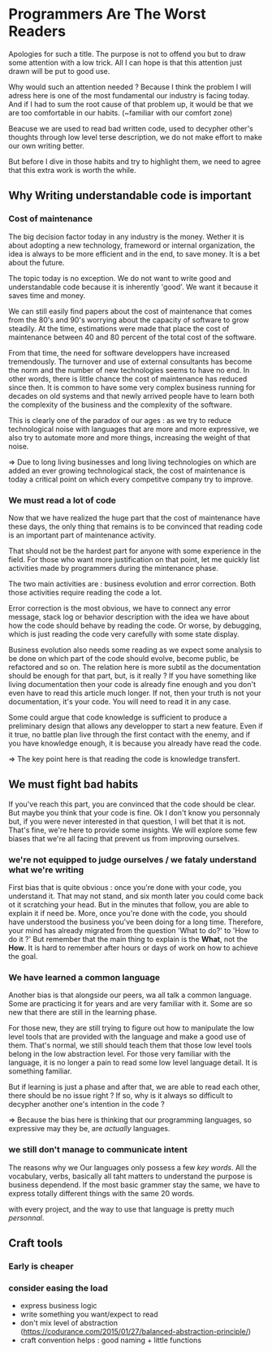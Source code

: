 # Programmers Are The Worst Readers

Apologies for such a title. The purpose is not to offend you but to draw some attention with a low trick. All I can hope is that this attention just drawn will be put to good use.

Why would such an attention needed ? Because I think the problem I will adress here is one of the most fundamental our industry is facing today. And if I had to sum the root cause of that problem up, it would be that we are too comfortable in our habits. (~familiar with our comfort zone)

Beacuse we are used to read bad written code, used to decypher other's thoughts through low level terse description, we do not make effort to make our own writing better.

But before I dive in those habits and try to highlight them, we need to agree that this extra work is worth the while.

## Why Writing understandable code is important

### Cost of maintenance

The big decision factor today in any industry is the money. Wether it is about adopting a new technology, frameword or internal organization, the idea is always to be more efficient and in the end, to save money. It is a bet about the future.

The topic today is no exception. We do not want to write good and understandable code because it is inherently 'good'. We want it because it saves time and money.

We can still easily find papers about the cost of maintenance that comes from the 80's and 90's worrying about the capacity of software to grow steadily. At the time, estimations were made that place the cost of maintenance between 40 and 80 percent of the total cost of the software.

From that time, the need for software developpers have increased tremendously. The turnover and use of external consultants has become the norm and the number of new technologies seems to have no end. In other words, there is little chance the cost of maintenance has reduced since then. It is common to have some very complex business running for decades on old systems and that newly arrived people have to learn both the complexity of the business and the complexity of the software.

This is clearly one of the paradox of our ages : as we try to reduce technological noise with languages that are more and more expressive, we also try to automate more and more things, increasing the weight of that noise.

 => Due to long living businesses and long living technologies on which are added an ever growing technological stack, the cost of maintenance is today a critical point on which every competitve company try to improve.

### We must read a lot of code

Now that we have realized the huge part that the cost of maintenance have these days, the only thing that remains is to be convinced that reading code is an important part of maintenance activity.

That should not be the hardest part for anyone with some experience in the field. For those who want more justification on that point, let me quickly list activities made by programmers during the mintenance phase.

The two main activities are : business evolution and error correction. Both those activities require reading the code a lot.

Error correction is the most obvious, we have to connect any error message, stack log or behavior description with the idea we have about how the code should behave by reading the code. Or worse, by debugging, which is just reading the code very carefully with some state display.

Business evolution also needs some reading as we expect some analysis to be done on which part of the code should evolve, become public, be refactored and so on. The relation here is more subtil as the documentation should be enough for that part, but, is it really ? If you have something like living documentation then your code is already fine enough and you don't even have to read this article much longer. If not, then your truth is not your documentation, it's your code. You will need to read it in any case.

Some could argue that code knowledge is sufficient to produce a preliminary design that allows any developper to start a new feature. Even if it true, no battle plan live through the first contact with the enemy, and if you have knowledge enough, it is because you already have read the code.

=> The key point here is that reading the code is knowledge transfert.

## We must fight bad habits

If you've reach this part, you are convinced that the code should be clear. But maybe you think that your code is fine. Ok I don't know you personnaly but, if you were never interested in that question, I will bet that it is not. That's fine, we're here to provide some insights.
We will explore some few biases that we're all facing that prevent us from improving ourselves.

### we're not equipped to judge ourselves / we fataly understand what we're writing

First bias that is quite obvious : once you're done with your code, you understand it. That may not stand, and six month later you could come back ot it scratching your head. But in the minutes that follow, you are able to explain it if need be.
More, once you're done with the code, you should have understood the business you've been doing for a long time. Therefore, your mind has already migrated from the question 'What to do?' to 'How to do it ?'
But remember that the main thing to explain is the **What**, not the **How**. It is hard to remember after hours or days of work on how to achieve the goal.

### We have learned a common language

Another bias is that alongside our peers, wa all talk a common language. Some are practicing it for years and are very familiar with it. Some are so new that there are still in the learning phase.

For those new, they are still trying to figure out how to manipulate the low level tools that are provided with the language and make a good use of them. That's normal, we still should teach them that those low level tools belong in the low abstraction level.
For those very familiar with the language, it is no longer a pain to read some low level language detail. It is something familiar. 

But if learning is just a phase and after that, we are able to read each other, there should be no issue right ? If so, why is it always so difficult to decypher another one's intention in the code ?

=> Because the bias here is thinking that our programming languages, so expressive may they be, are *actually* languages.

### we still don't manage to communicate intent

The reasons why we 
Our languages only possess a few *key words*. All the vocabulary, verbs, basically all taht matters to understand the purpose is business dependend. If the most basic grammer stay the same, we have to express totally different things with the same 20 words.

with every project, and the way to use that language is pretty much *personnal*.


## Craft tools

### Early is cheaper
### consider easing the load

* express business logic
* write something you want/expect to read
* don't mix level of abstraction (https://codurance.com/2015/01/27/balanced-abstraction-principle/)
* craft convention helps : good naming + little functions


